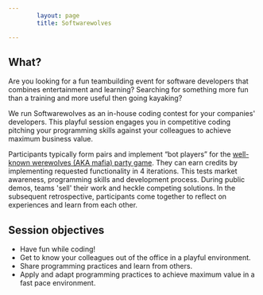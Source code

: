 ```yaml
---
        layout: page
        title: Softwarewolves

---
```


What?
---

Are you looking for a fun teambuilding event for software developers that combines entertainment and learning? Searching for something more fun than a training and more useful then going kayaking?

We run Softwarewolves as an in-house coding contest for your companies' developers.
This playful session engages you in competitive coding pitching your programming skills against your colleagues to achieve maximum business value.

Participants typically form pairs and implement “bot players” for the [well-known werewolves (AKA mafia) party game](about.html).
They can earn credits by implementing requested functionality in 4 iterations.
This tests market awareness, programming skills and development process.
During public demos, teams 'sell' their work and heckle competing solutions.
In the subsequent retrospective, participants come together to reflect on experiences and learn from each other.

Session objectives
---

- Have fun while coding!
- Get to know your colleagues out of the office in a playful environment.
- Share programming practices and learn from others.
- Apply and adapt programming practices to achieve maximum value in a fast pace environment.




